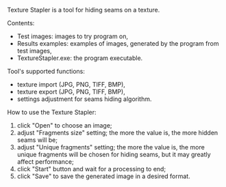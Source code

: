 Texture Stapler is a tool for hiding seams on a texture.

Contents:
* Test images: images to try program on,
* Results examples: examples of images, generated by the program from test images,
* TextureStapler.exe: the program executable.

Tool's supported functions:
* texture import (JPG, PNG, TIFF, BMP),
* texture export (JPG, PNG, TIFF, BMP),
* settings adjustment for seams hiding algorithm.

How to use the Texture Stapler:
1. click "Open" to choose an image;
2. adjust "Fragments size" setting; the more the value is, the more hidden seams will be;
3. adjust "Unique fragments" setting; the more the value is, the more unique fragments will be chosen for hiding seams, but it may greatly affect performance;
4. click "Start" button and wait for a processing to end;
5. click "Save" to save the generated image in a desired format.
